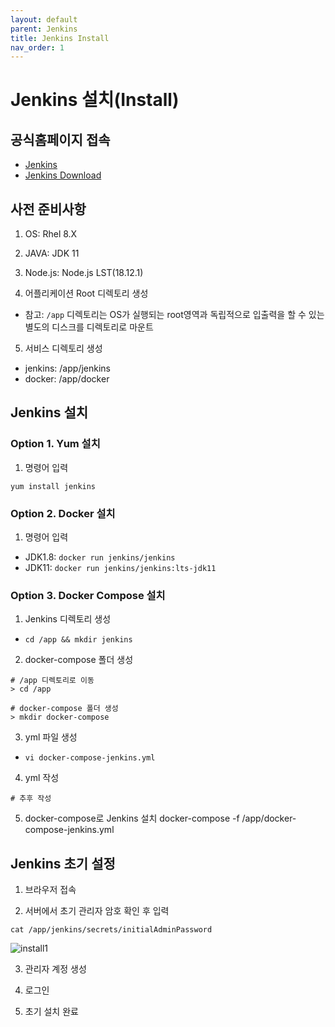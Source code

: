 ```yaml
---
layout: default
parent: Jenkins
title: Jenkins Install
nav_order: 1
---
```


# Jenkins 설치(Install)

## 공식홈페이지 접속

- [Jenkins](https://www.jenkins.io)
- [Jenkins Download](https://www.jenkins.io/download/)


## 사전 준비사항

1. OS: Rhel 8.X

2. JAVA: JDK 11

3. Node.js: Node.js LST(18.12.1)

4. 어플리케이션 Root 디렉토리 생성
- 참고: `/app` 디렉토리는 OS가 실행되는 root영역과 독립적으로 입출력을 할 수 있는 별도의 디스크를 디렉토리로 마운트

5. 서비스 디렉토리 생성
- jenkins: /app/jenkins
- docker: /app/docker


## Jenkins 설치

### Option 1. Yum 설치

1. 명령어 입력

`yum install jenkins`


### Option 2. Docker 설치

1. 명령어 입력
- JDK1.8: `docker run jenkins/jenkins`
- JDK11: `docker run jenkins/jenkins:lts-jdk11`


### Option 3. Docker Compose 설치

1. Jenkins 디렉토리 생성
- `cd /app && mkdir jenkins`


2. docker-compose 폴더 생성
```shell
# /app 디렉토리로 이동
> cd /app 

# docker-compose 폴더 생성
> mkdir docker-compose
```


3. yml 파일 생성
- `vi docker-compose-jenkins.yml`


4. yml 작성
```shell
# 추후 작성
```


5. docker-compose로 Jenkins 설치
docker-compose -f /app/docker-compose-jenkins.yml



## Jenkins 초기 설정

1. 브라우저 접속

2. 서버에서 초기 관리자 암호 확인 후 입력

`cat /app/jenkins/secrets/initialAdminPassword`

![install1](../../assets/images/061_jenkins/install1.jpg)


3. 관리자 계정 생성


4. 로그인


5. 초기 설치 완료